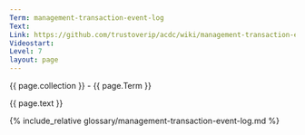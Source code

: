 ```yaml
---
Term: management-transaction-event-log
Text: 
Link: https://github.com/trustoverip/acdc/wiki/management-transaction-event-log.md
Videostart: 
Level: 7
layout: page
---
```


{{ page.collection }} - {{ page.Term }}

   {{ page.text }}

{% include_relative glossary/management-transaction-event-log.md %}
